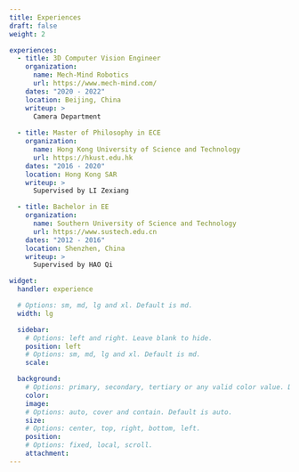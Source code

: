 ```yaml
---
title: Experiences
draft: false
weight: 2

experiences:
  - title: 3D Computer Vision Engineer
    organization:
      name: Mech-Mind Robotics
      url: https://www.mech-mind.com/
    dates: "2020 - 2022"
    location: Beijing, China
    writeup: >
      Camera Department
  
  - title: Master of Philosophy in ECE
    organization:
      name: Hong Kong University of Science and Technology
      url: https://hkust.edu.hk
    dates: "2016 - 2020"
    location: Hong Kong SAR
    writeup: >
      Supervised by LI Zexiang

  - title: Bachelor in EE
    organization:
      name: Southern University of Science and Technology
      url: https://www.sustech.edu.cn
    dates: "2012 - 2016"
    location: Shenzhen, China
    writeup: >
      Supervised by HAO Qi

widget:
  handler: experience

  # Options: sm, md, lg and xl. Default is md.
  width: lg

  sidebar:
    # Options: left and right. Leave blank to hide.
    position: left
    # Options: sm, md, lg and xl. Default is md.
    scale:

  background:
    # Options: primary, secondary, tertiary or any valid color value. Default is primary.
    color:
    image:
    # Options: auto, cover and contain. Default is auto.
    size:
    # Options: center, top, right, bottom, left.
    position:
    # Options: fixed, local, scroll.
    attachment:
---
```

